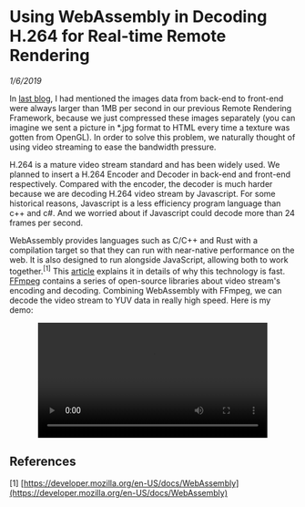 # Using WebAssembly in Decoding H.264 for Real-time Remote Rendering
*1/6/2019*

In [last blog](https://jiangdunchun.github.io/blog.html?id=WampFramework_Remotely_Invoke_the_API_in_Local_CSharp_Assembly_from_js.md), I had mentioned the images data from back-end to front-end were always larger than 1MB per second in our previous Remote Rendering Framework, because we just compressed these images separately (you can imagine we sent a picture in *.jpg format to HTML every time a texture was gotten from OpenGL). In order to solve this problem, we naturally thought of using video streaming to ease the bandwidth pressure.

H.264 is a mature video stream standard and has been widely used. We planned to insert a H.264 Encoder and Decoder in back-end and front-end respectively. Compared with the encoder, the decoder is much harder because we are decoding H.264 video stream by Javascript. For some historical reasons, Javascript is a less efficiency program language than c++ and c#. And we worried about if Javascript could decode more than 24 frames per second.

WebAssembly provides languages such as C/C++ and Rust with a compilation target so that they can run with near-native performance on the web. It is also designed to run alongside JavaScript, allowing both to work together.<sup>[1]</sup> This [article](https://www.smashingmagazine.com/2017/05/abridged-cartoon-introduction-webassembly/) explains it in details of why this technology is fast. [FFmpeg](http://ffmpeg.org/) contains a series of open-source libraries about video stream's encoding and decoding. Combining WebAssembly with FFmpeg, we can decode the video stream to YUV data in really high speed. Here is my demo:

<center><video src="blogs/Using_WebAssembly_in_Decoding_H.264_for_Real-time_Remote_Rendering/demo.mp4" width="80%" controls="controls"></video></center>

## References
[1] [https://developer.mozilla.org/en-US/docs/WebAssembly](https://developer.mozilla.org/en-US/docs/WebAssembly)